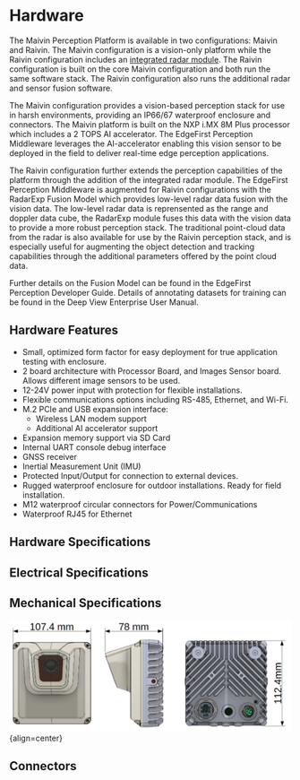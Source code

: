 # Hardware

The Maivin Perception Platform is available in two configurations: Maivin and Raivin.  The Maivin configuration is a vision-only platform while the Raivin configuration includes an [integrated radar module](./radar.md).  The Raivin configuration is built on the core Maivin configuration and both run the same software stack.  The Raivin configuration also runs the additional radar and sensor fusion software.

The Maivin configuration provides a vision-based perception stack for use in harsh environments, providing an IP66/67 waterproof enclosure and connectors.  The Maivin platform is built on the NXP i.MX 8M Plus processor which includes a 2 TOPS AI accelerator.  The EdgeFirst Perception Middleware leverages the AI-accelerator enabling this vision sensor to be deployed in the field to deliver real-time edge perception applications.

The Raivin configuration further extends the perception capabilities of the platform through the addition of the integrated radar module.  The EdgeFirst Perception Middleware is augmented for Raivin configurations with the RadarExp Fusion Model which provides low-level radar data fusion with the vision data.  The low-level radar data is reprensented as the range and doppler data cube, the RadarExp module fuses this data with the vision data to provide a more robust perception stack.  The traditional point-cloud data from the radar is also available for use by the Raivin perception stack, and is especially useful for augmenting the object detection and tracking capabilities through the additional parameters offered by the point cloud data.  

Further details on the Fusion Model can be found in the EdgeFirst Perception Developer Guide.  Details of annotating datasets for
training can be found in the Deep View Enterprise User Manual.

## Hardware Features

- Small, optimized form factor for easy deployment for true application testing with enclosure.
- 2 board architecture with Processor Board, and Images Sensor board.  Allows different image sensors to be used.
- 12-24V power input with protection for flexible installations. 
- Flexible communications options including RS-485, Ethernet, and Wi-Fi.
- M.2 PCIe and USB expansion interface:
  - Wireless LAN modem support
  - Additional AI accelerator support
- Expansion memory support via SD Card
- Internal UART console debug interface
- GNSS receiver
- Inertial Measurement Unit (IMU)
- Protected Input/Output for connection to external devices.
- Rugged waterproof enclosure for outdoor installations. Ready for field installation.
- M12 waterproof circular connectors for Power/Communications
- Waterproof RJ45 for Ethernet


## Hardware Specifications


## Electrical Specifications


## Mechanical Specifications

![Maivin Mechanical Drawing](static/mechanical.png){align=center}

## Connectors

